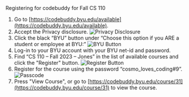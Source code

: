 <page title="Codebuddy Account">
Registering for codebuddy for Fall CS 110

1. Go to [https://codebuddy.byu.edu/available](https://codebuddy.byu.edu/available).
2. Accept the Privacy disclosure. ![Privacy Disclosure](code_buddy_privacy.png)
3. Click the black “BYU” button under “Choose this option if you ARE a student or employee at BYU:” ![BYU Button](code_buddy_choose_login.png)
4. Log-in to your BYU account with your BYU net-id and password.
5. Find “CS 110 – Fall 2023 – Jones” in the list of available courses and click the "Register" button. ![Register Button](code_buddy_setup_jones.png)
6. Register for the course using the password “cosmo_loves_coding#9”. ![Passcode](code_buddy_passcode.png)
7. Press "View Course", or go to [https://codebuddy.byu.edu/course/31](https://codebuddy.byu.edu/course/31) to view the course.

</page>